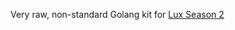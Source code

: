 Very raw, non-standard Golang kit for [Lux Season 2](https://github.com/Lux-AI-Challenge/Lux-Design-S2)
